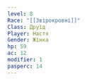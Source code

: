 ```yaml
---
level: 8
Race: "[[Звірокровні]]"
Class: Друїд
Player: Настя
Gender: Жінка
hp: 59
ac: 12
modifier: 1
pasperc: 14
---
```

